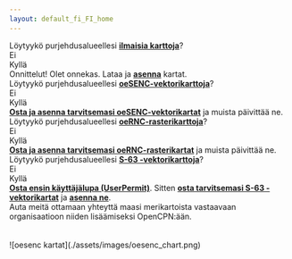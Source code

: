 ```yaml
---
layout: default_fi_FI_home
---
```


<div class="questions">
  
<div class="questionok question">
Löytyykö purjehdusalueellesi <a href="https://opencpn.org/OpenCPN/info/chartsource.html"><strong>ilmaisia karttoja</strong></a>?
</div>
</div>

<div class="arrows">
  
<div class="answer col1 inline">
<i class="down"></i>
</div>
<div class="answer col2 inline">
<i class="down"></i>
</div>
</div>

<div class="separator"></div>

<div class="answers">
  <div class="answer col1 inline">
    
<div class="yesno no">
Ei
</div>
  </div>
  
  <div class="answer col2 inline">
    
<div class="yesno yes">
Kyllä
</div>
  </div>
<div class="answer col3 inline">
<i class="right"></i>
</div>
  
  <div class="answer col4 inline">
    
<div class="questionok ok">
Onnittelut! Olet onnekas. Lataa ja <a href="https://opencpn.org/wiki/dokuwiki/doku.php?id=opencpn:opencpn_user_manual:getting_started:chart_installation"><strong>asenna</strong></a> kartat.
</div>
  </div>
</div>

<div class="separator"></div>

<div class="arrows">
  
<div class="answer col1 inline">
<i class="down"></i>
</div>
</div>

<div class="questions">
  
<div class="questionok question">
Löytyykö purjehdusalueellesi <a href="https://o-charts.org/shop/index.php?id_category=8&controller=category"><strong>oeSENC-vektorikarttoja</strong></a>?
</div>
</div>

<div class="arrows">
  
<div class="answer col1 inline">
<i class="down"></i>
</div>
<div class="answer col2 inline">
<i class="down"></i>
</div>
</div>

<div class="separator"></div>

<div class="answers">
  <div class="answer col1 inline">
    
<div class="yesno no">
Ei
</div>
  </div>
  
  <div class="answer col2 inline">
    
<div class="yesno yes">
Kyllä
</div>
  </div>
<div class="answer col3 inline">
<i class="right"></i>
</div>
  
  <div class="answer col4 inline">
    
<div class="questionok ok">
<a href="./oesenc_fi_FI.html"><strong>Osta ja asenna tarvitsemasi oeSENC-vektorikartat</strong></a> ja muista päivittää ne.
</div>
  </div>
</div>

<div class="separator"></div>

<div class="arrows">
  
<div class="answer col1 inline">
<i class="down"></i>
</div>
</div>

<div class="questions">
  
<div class="questionok question">
Löytyykö purjehdusalueellesi <a href="https://o-charts.org/shop/index.php?id_category=14&controller=category"><strong>oeRNC-rasterikarttoja</strong></a>?
</div>
</div>

<div class="arrows">
  
<div class="answer col1 inline">
<i class="down"></i>
</div>
<div class="answer col2 inline">
<i class="down"></i>
</div>
</div>

<div class="separator"></div>

<div class="answers">
  <div class="answer col1 inline">
    
<div class="yesno no">
Ei
</div>
  </div>
  
  <div class="answer col2 inline">
    
<div class="yesno yes">
Kyllä
</div>
  </div>
<div class="answer col3 inline">
<i class="right"></i>
</div>
  
  <div class="answer col4 inline">
    
<div class="questionok ok">
<a href="./oernc_fi_FI.html"><strong>Osta ja asenna tarvitsemasi oeRNC-rasterikartat</strong></a> ja muista päivittää ne.
</div>
  </div>
</div>

<div class="separator"></div>

<div class="arrows">
  
<div class="answer col1 inline">
<i class="down"></i>
</div>
</div>

<div class="questions">
  
<div class="questionok question">
Löytyykö purjehdusalueellesi <a href="https://www.chartworld.com/shop/off_enc"><strong>S-63 -vektorikarttoja</strong></a>?
</div>
</div>

<div class="arrows">
  
<div class="answer col1 inline">
<i class="down"></i>
</div>
<div class="answer col2 inline">
<i class="down"></i>
</div>
</div>

<div class="separator"></div>

<div class="answers">
  <div class="answer col1 inline">
    
<div class="yesno no">
Ei
</div>
  </div>
  
  <div class="answer col2 inline">
    
<div class="yesno yes">
Kyllä
</div>
  </div>
<div class="answer col3 inline">
<i class="right"></i>
</div>
  
  <div class="answer col4 inline">
    
<div class="questionok ok">
<a href="https://o-charts.org/shop/index.php?id_category=6&controller=category"><strong>Osta ensin käyttäjälupa (UserPermit)</strong></a>. Sitten <a href="https://www.chartworld.com/shop/off_enc"><strong>osta tarvitsemasi S-63 -vektorikartat</strong></a> ja <a href="./s63_fi_FI.html"><strong>asenna ne</strong></a>.
</div>
  </div>
</div>
<div class="separator"></div>
<div class="arrows">
<div class="answer col1 inline">
<i class="down"></i>
</div>
</div>
<div class="questions">
<div class="questionok question">
Auta meitä ottamaan yhteyttä maasi merikartoista vastaavaan organisaatioon niiden lisäämiseksi OpenCPN:ään.
</div>
</div>
<br /><br />
![oesenc kartat](./assets/images/oesenc_chart.png)
